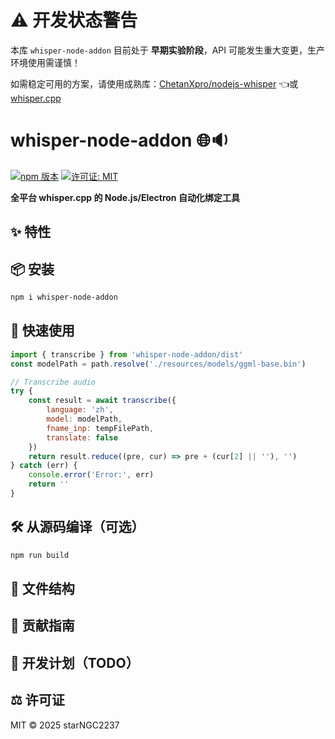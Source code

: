 # ⚠️ 开发状态警告
本库 <code>whisper-node-addon</code> 目前处于 <strong>早期实验阶段</strong>，API 可能发生重大变更，生产环境使用需谨慎！<br/>

如需稳定可用的方案，请使用成熟库：<a href="https://github.com/ChetanXpro/nodejs-whisper">ChetanXpro/nodejs-whisper</a> 👈或<a href="https://github.com/ggerganov/whisper.cpp">whisper.cpp</a>

# whisper-node-addon 🌐🔉

[![npm 版本](https://img.shields.io/npm/v/whisper-node-addon)](https://www.npmjs.com/package/whisper-node-addon)
[![许可证: MIT](https://img.shields.io/badge/License-MIT-blue.svg)](https://opensource.org/licenses/MIT)

**全平台 whisper.cpp 的 Node.js/Electron 自动化绑定工具**

## ✨ 特性

## 📦 安装
```bash
npm i whisper-node-addon
```

## 🚀 快速使用
```javascript
import { transcribe } from 'whisper-node-addon/dist'
const modelPath = path.resolve('./resources/models/ggml-base.bin')

// Transcribe audio
try {
    const result = await transcribe({
        language: 'zh',
        model: modelPath,
        fname_inp: tempFilePath,
        translate: false
    })
    return result.reduce((pre, cur) => pre + (cur[2] || ''), '')
} catch (err) {
    console.error('Error:', err)
    return ''
}
```

## 🛠 从源码编译（可选）
```bash
npm run build
```

## 📂 文件结构

## 🤝 贡献指南

## 📜 开发计划（TODO）

## ⚖️ 许可证
MIT © 2025 starNGC2237
